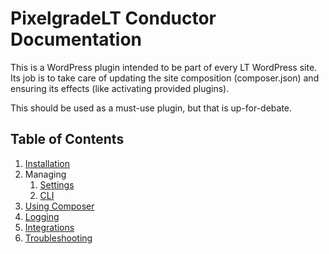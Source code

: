 # PixelgradeLT Conductor Documentation

This is a WordPress plugin intended to be part of every LT WordPress site. Its job is to take care of updating the site composition (composer.json) and ensuring its effects (like activating provided plugins).

This should be used as a must-use plugin, but that is up-for-debate.

## Table of Contents

1. [Installation](installation.md)
1. Managing
    1. [Settings](settings.md)
    2. [CLI](cli.md)
1. [Using Composer](composer.md)
1. [Logging](logging.md)
1. [Integrations](integrations.md)
1. [Troubleshooting](troubleshooting.md)
